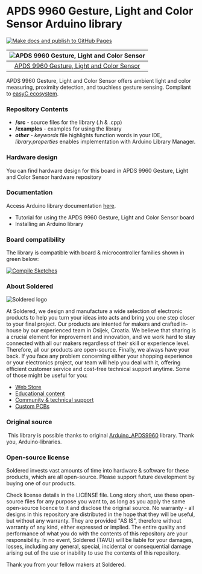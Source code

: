 # APDS 9960 Gesture, Light and Color Sensor Arduino library

[![Make docs and publish to GitHub Pages](https://github.com/e-radionicacom/Soldered-APDS9960-Light-Gesture-Color-Sensor-Arduino-Library/actions/workflows/make_docs.yml/badge.svg?branch=dev)](https://github.com/e-radionicacom/Soldered-APDS9960-Light-Gesture-Color-Sensor-Arduino-Library/actions/workflows/make_docs.yml)

| ![APDS 9960 Gesture, Light and Color Sensor](https://upload.wikimedia.org/wikipedia/commons/8/8f/Example_image.svg) |
| :---------------------------------------------------------------------------------------------: |
| [APDS 9960 Gesture, Light and Color Sensor](https://www.solde.red/333047)                                                            |

APDS 9960 Gesture, Light and Color Sensor offers ambient light and color measuring, proximity detection, and touchless gesture sensing.
Compliant to [easyC ecosystem](https://www.soldered.com/easyC). 

### Repository Contents
- **/src** - source files for the library (.h & .cpp)
- **/examples** - examples for using the library
- ***other*** - *keywords* file highlights function words in your IDE, *library.properties* enables implementation with Arduino Library Manager.

### Hardware design
You can find hardware design for this board in APDS 9960 Gesture, Light and Color Sensor hardware repository

### Documentation

Access Arduino library documentation [here](https://e-radionicacom.github.io/Soldered-APDS9960-Light-Gesture-Color-Sensor-Arduino-Library/).

- Tutorial for using the APDS 9960 Gesture, Light and Color Sensor board
- Installing an Arduino library

### Board compatibility

The library is compatible with board & microcontroller families shown in green below: 

[![Compile Sketches](http://github-actions.40ants.com/e-radionicacom/Soldered-APDS9960-Light-Gesture-Color-Sensor-Arduino-Library/matrix.svg?branch=dev&only=Compile%20Sketches)](https://github.com/e-radionicacom/Soldered-APDS9960-Light-Gesture-Color-Sensor-Arduino-Library/actions/workflows/compile_test.yml)

### About Soldered
![Soldered logo](https://raw.githubusercontent.com/e-radionicacom/Soldered-APDS9960-Light-Gesture-Color-Sensor-Arduino-Library/dev/extras/Logo%20horizontal-2.svg)

At Soldered, we design and manufacture a wide selection of electronic products to help you turn your ideas into acts and bring you one step closer to your final project. Our products are intented for makers and crafted in-house by our experienced team in Osijek, Croatia. We believe that sharing is a crucial element for improvement and innovation, and we work hard to stay connected with all our makers regardless of their skill or experience level. Therefore, all our products are open-source. Finally, we always have your back. If you face any problem concerning either your shopping experience or your electronics project, our team will help you deal with it, offering efficient customer service and cost-free technical support anytime. Some of those might be useful for you:

- [Web Store](https://www.soldered.com)
- [Educational content](https://learn.soldered.com)
- [Community & technical support](https://community.soldered.com)
- [Custom PCBs](https://pcb.soldered.com)


### Original source
​
This library is possible thanks to original [Arduino_APDS9960](https://github.com/arduino-libraries/Arduino_APDS9960) library. Thank you, Arduino-libraries. 


### Open-source license
Soldered invests vast amounts of time into hardware & software for these products, which are all open-source. Please support future development by buying one of our products. 

Check license details in the LICENSE file. Long story short, use these open-source files for any purpose you want to, as long as you apply the same open-source licence to it and disclose the original source. No warranty - all designs in this repository are distributed in the hope that they will be useful, but without any warranty. They are provided "AS IS", therefore without warranty of any kind, either expressed or implied. The entire quality and performance of what you do with the contents of this repository are your responsibility. In no event, Soldered (TAVU) will be liable for your damages, losses, including any general, special, incidental or consequential damage arising out of the use or inability to use the contents of this repository. 

Thank you from your fellow makers at Soldered.

